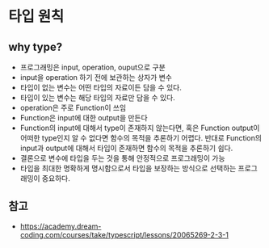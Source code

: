 # 타입 원칙

## why type?
 - 프로그래밍은 input, operation, ouput으로 구분
 - input을 operation 하기 전에 보관하는 상자가 변수
 - 타입이 없는 변수는 어떤 타입의 자료이든 담을 수 있다.
 - 타입이 있는 변수는 해당 타입의 자료만 담을 수 있다.
 - operation은 주로 Function이 쓰임
 - Function은 input에 대한 output을 만든다
 - Function의 input에 대해서 type이 존재하지 않는다면, 혹은 Function output이 어떠한 type인지 알 수 없다면 함수의 목적을 추론하기 어렵다. 반대로 Function의 input과 output에 대해서 타입이 존재하면 함수의 목적을 추론하기 쉽다.
 - 결론으로 변수에 타입을 두는 것을 통해 안정적으로 프로그래밍이 가능
 - 타입을 최대한 명확하게 명시함으로서 타입을 보장하는 방식으로 선택하는 프로그래밍이 중요하다.

## 참고 
 - https://academy.dream-coding.com/courses/take/typescript/lessons/20065269-2-3-1
